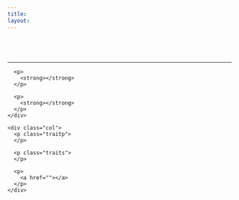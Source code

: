 ```yaml
---
title:
layout:
---
```

# 

<div class="infobox box text-center">
  <img src="" alt="" />&nbsp;&nbsp;<img src="" alt="" /> 
  
  <hr />
  
  <div class="row section-text text-left">
    <div class="col">
      <p>
        <strong></strong>
      </p>
      
      <p>
        <strong></strong>
      </p>
      
      <p>
        <strong></strong>
      </p>
    </div>
    
    <div class="col">
      <p class="traitp">
      </p>
      
      <p class="traits">
      </p>
      
      <p>
        <a href=""></a>
      </p>
    </div>
  </div>
</div>











<br />